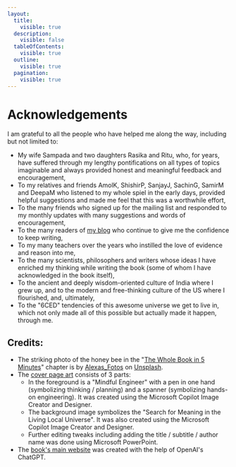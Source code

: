 ```yaml
---
layout:
  title:
    visible: true
  description:
    visible: false
  tableOfContents:
    visible: true
  outline:
    visible: true
  pagination:
    visible: true
---
```


# Acknowledgements

I am grateful to all the people who have helped me along the way, including but not limited to:&#x20;

* My wife Sampada and two daughters Rasika and Ritu, who, for years, have suffered through my lengthy pontifications on all types of topics imaginable and always provided honest and meaningful feedback and encouragement,
* To my relatives and friends AmolK, ShishirP, SanjayJ, SachinG, SamirM and DeepaM who listened to my whole spiel in the early days, provided helpful suggestions and made me feel that this was a worthwhile effort,
* To the many friends who signed up for the mailing list and responded to my monthly updates with many suggestions and words of encouragement,
* To the many readers of [my blog](https://medium.com/@vinbhalerao) who continue to give me the confidence to keep writing,
* To my many teachers over the years who instilled the love of evidence and reason into me,
* To the many scientists, philosophers and writers whose ideas I have enriched my thinking while writing the book (some of whom I have acknowledged in the book itself), &#x20;
* To the ancient and deeply wisdom-oriented culture of India where I grew up, and to the modern and free-thinking culture of the US where I flourished, and, ultimately,
* To the "6CED" tendencies of this awesome universe we get to live in, which not only made all of this possible but actually made it happen, through me.



## Credits:

* The striking photo of the honey bee in the "[The Whole Book in 5 Minutes](0-2-in-5-min.md)" chapter is by [Alexas\_Fotos](https://unsplash.com/@alexas\_fotos) on [Unsplash](https://unsplash.com/).
* The [cover page art](https://meaning.lifevisor.ai/) consists of 3 parts:&#x20;
  * In the foreground is a "Mindful Engineer" with a pen in one hand (symbolizing thinking / planning) and a spanner (symbolizing hands-on engineering). It was created using the Microsoft Copilot Image Creator and Designer.
  * The background image symbolizes the "Search for Meaning in the Living Local Universe". It was also created using the Microsoft Copilot Image Creator and Designer.
  * Further editing tweaks including adding the title / subtitle / author name was done using Microsoft PowerPoint.
* The [book's main website](https://meaning.lifevisor.ai/) was created with the help of OpenAI's ChatGPT.

